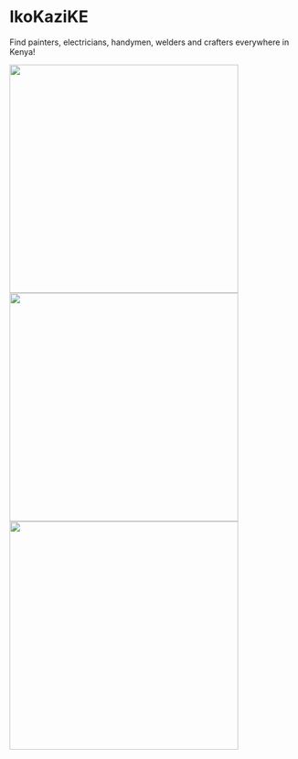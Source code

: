 # IkoKaziKE
Find painters, electricians, handymen, welders and crafters everywhere in Kenya!



<p float="center">
  <img src="https://user-images.githubusercontent.com/45044744/120978096-c92d6680-c77c-11eb-8b22-3d496cecbc12.png" height="400" />
  <img src="https://user-images.githubusercontent.com/45044744/120978281-faa63200-c77c-11eb-9f49-ebde954bdb80.png" height="400" width="400"/> 
  <img src="https://user-images.githubusercontent.com/45044744/120978311-0265d680-c77d-11eb-8072-5d7ccc953bd2.png" height="400" />
</p>
